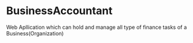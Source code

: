 # BusinessAccountant
Web Apllication which can hold and manage all type of finance tasks of a Business(Organization)
